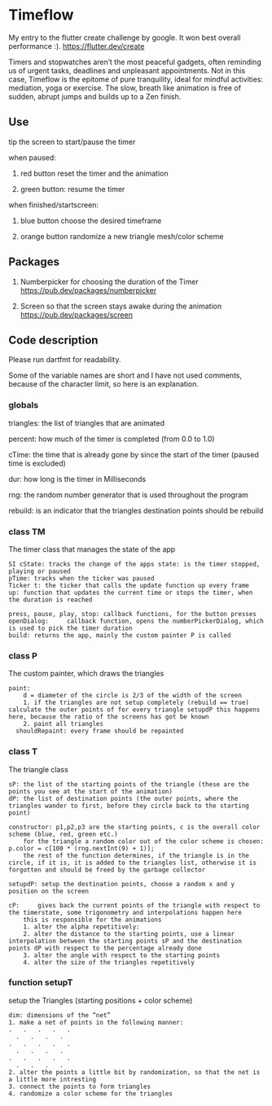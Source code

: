 # Timeflow

My entry to the flutter create challenge by google. It won best overall performance :).
https://flutter.dev/create

Timers and stopwatches aren’t the most peaceful gadgets, often reminding us of urgent tasks, deadlines and unpleasant appointments. Not in this case, Timeflow is the epitome of pure tranquility, ideal for mindful activities: mediation, yoga or exercise. The slow, breath like animation is free of sudden, abrupt jumps and builds up to a Zen finish.

## Use

tip the screen to start/pause the timer

when paused:
  
  1. red button     reset the timer and the animation
  
  2. green button:   resume the timer
  
when finished/startscreen:

  1. blue button    choose the desired timeframe
  
  2. orange button  randomize a new triangle mesh/color scheme

## Packages

1. Numberpicker for choosing the duration of the Timer
  https://pub.dev/packages/numberpicker

2. Screen so that the screen stays awake during the animation
  https://pub.dev/packages/screen

## Code description

Please run dartfmt for readability.

Some of the variable names are short and I have not used comments, because of the character limit, so here is an explanation.

### globals

triangles: the list of triangles that are animated

percent: how much of the timer is completed (from 0.0 to 1.0)

cTime: the time that is already gone by since the start of the timer (paused time is excluded)

dur: how long is the timer in Milliseconds

rng: the random number generator that is used throughout the program

rebuild: is an indicator that the triangles destination points should be rebuild

### class TM
  The timer class that manages the state of the app
  
	SI cState: tracks the change of the apps state: is the timer stopped, playing or paused  
	pTime: tracks when the ticker was paused
	Ticker t: the ticker that calls the update function up every frame
	up: function that updates the current time or stops the timer, when the duration is reached
	
	press, pause, play, stop: callback functions, for the button presses
	openDialog: 	callback function, opens the numberPickerDialog, which is used to pick the timer duration
	build: returns the app, mainly the custom painter P is called

### class P
  The custom painter, which draws the triangles
  
    paint:
		d = diameter of the circle is 2/3 of the width of the screen
		1. if the triangles are not setup completely (rebuild == true) calculate the outer points of for every triangle setupdP this happens here, because the ratio of the screens has got be known 
		2. paint all triangles
	  shouldRepaint: every frame should be repainted

### class T
  The triangle class
  
	sP: the list of the starting points of the triangle (these are the points you see at the start of the animation)
	dP: the list of destination points (the outer points, where the triangles wander to first, before they circle back to the starting point)
	
	constructor: p1,p2,p3 are the starting points, c is the overall color scheme (blue, red, green etc.)
		for the triangle a random color out of the color scheme is chosen:    p.color = c[100 * (rng.nextInt(9) + 1)];
		the rest of the function determines, if the triangle is in the circle, if it is, it is added to the triangles list, otherwise it is forgotten and should be freed by the garbage collector

	setupdP: setup the destination points, choose a random x and y position on the screen

	cP: 	gives back the current points of the triangle with respect to the timerstate, some trigonometry and interpolations happen here
		this is responsible for the animations
		1. alter the alpha repetitively:
		2. alter the distance to the starting points, use a linear interpolation between the starting points sP and the destination points dP with respect to the percentage already done
		3. alter the angle with respect to the starting points
		4. alter the size of the triangles repetitively
   
### function setupT
  setup the Triangles (starting positions + color scheme)
  
	dim: dimensions of the “net”
	1. make a net of points in the following manner:
    .   .   .   .   .
      .   .   .   .
    .   .   .   .   .
      .   .   .   .
    .   .   .   .   .
      .   .   .   .
	2. alter the points a little bit by randomization, so that the net is a little more intresting
	3. connect the points to form triangles
	4. randomize a color scheme for the triangles
